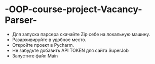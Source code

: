 # -OOP-course-project-Vacancy-Parser-
* Для запуска парсера скачайте Zip себе на локальную машину.
* Разархивируйте в удобное место.
* Откройте проект в Pycharm.
* Не забудьте добавить API TOKEN для сайта SuperJob
* Запустите файл Main
